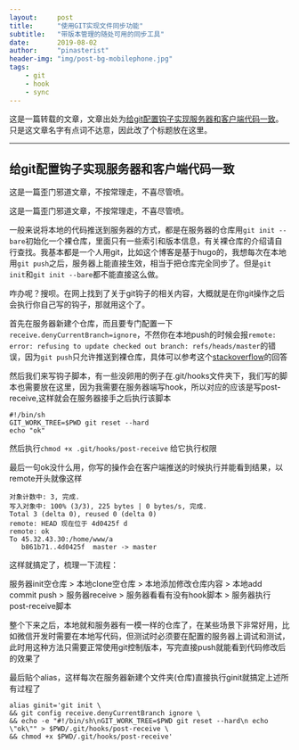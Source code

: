 ```yaml
---
layout:     post
title:      "使用GIT实现文件同步功能"
subtitle:   "带版本管理的随处可用的同步工具"
date:       2019-08-02
author:     "pinasterist"
header-img: "img/post-bg-mobilephone.jpg"
tags:
    - git
    - hook
    - sync
---
```


这是一篇转载的文章，文章出处为[给git配置钩子实现服务器和客户端代码一致](https://blog.laji.cx/post/git-config-hook-to-sync-code/)。只是这文章名字有点词不达意，因此改了个标题放在这里。

* * *

## 给git配置钩子实现服务器和客户端代码一致

这是一篇歪门邪道文章，不按常理走，不喜尽管喷。

这是一篇歪门邪道文章，不按常理走，不喜尽管喷。

一般来说将本地的代码推送到服务器的方式，都是在服务器的仓库用`git init --bare`初始化一个裸仓库，里面只有一些索引和版本信息，有关裸仓库的介绍请自行查找。我基本都是一个人用git，比如这个博客是基于hugo的，我想每次在本地用`git push`之后，服务器上能直接生效，相当于把仓库完全同步了。但是`git init`和`git init --bare`都不能直接这么做。

咋办呢？搜呗。在网上找到了关于git钩子的相关内容，大概就是在你git操作之后会执行你自己写的钩子，那就用这个了。

首先在服务器新建个仓库，而且要专门配置一下`receive.denyCurrentBranch=ignore`，不然你在本地push的时候会报`remote: error: refusing to update checked out branch: refs/heads/master`的错误，因为`git push`只允许推送到裸仓库，具体可以参考这个[stackoverflow](https://stackoverflow.com/questions/12265729/what-are-the-consequences-of-using-receive-denycurrentbranch-in-git)的回答

然后我们来写钩子脚本，有一些没卵用的例子在.git/hooks文件夹下，我们写的脚本也需要放在这里，因为我需要在服务器端写hook，所以对应的应该是写post-receive,这样就会在服务器接手之后执行该脚本

```
#!/bin/sh
GIT_WORK_TREE=$PWD git reset --hard
echo "ok"
```

然后执行`chmod +x .git/hooks/post-receive` 给它执行权限

最后一句ok没什么用，你写的操作会在客户端推送的时候执行并能看到结果，以remote开头就像这样

```
对象计数中: 3, 完成.
写入对象中: 100% (3/3), 225 bytes | 0 bytes/s, 完成.
Total 3 (delta 0), reused 0 (delta 0)
remote: HEAD 现在位于 4d0425f d
remote: ok
To 45.32.43.30:/home/www/a
   b861b71..4d0425f  master -> master
```

这样就搞定了，梳理一下流程：

服务器init空仓库 > 本地clone空仓库 > 本地添加修改仓库内容 > 本地add commit push > 服务器receive > 服务器看看有没有hook脚本 > 服务器执行post-receive脚本

整个下来之后，本地就和服务器有一模一样的仓库了，在某些场景下非常好用，比如微信开发时需要在本地写代码，但测试时必须要在配置的服务器上调试和测试，此时用这种方法只需要正常使用git控制版本，写完直接push就能看到代码修改后的效果了

最后贴个alias，这样每次在服务器新建个文件夹(仓库)直接执行ginit就搞定上述所有过程了

```
alias ginit='git init \
&& git config receive.denyCurrentBranch ignore \
&& echo -e "#!/bin/sh\nGIT_WORK_TREE=$PWD git reset --hard\n echo \"ok\"" > $PWD/.git/hooks/post-receive \
&& chmod +x $PWD/.git/hooks/post-receive'
```

